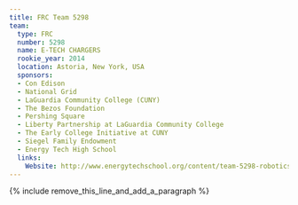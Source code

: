 ```yaml
---
title: FRC Team 5298
team:
  type: FRC
  number: 5298
  name: E-TECH CHARGERS
  rookie_year: 2014
  location: Astoria, New York, USA
  sponsors:
  - Con Edison
  - National Grid
  - LaGuardia Community College (CUNY)
  - The Bezos Foundation
  - Pershing Square
  - Liberty Partnership at LaGuardia Community College
  - The Early College Initiative at CUNY
  - Siegel Family Endowment
  - Energy Tech High School
  links:
    Website: http://www.energytechschool.org/content/team-5298-robotics
---
```


{% include remove_this_line_and_add_a_paragraph %}